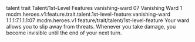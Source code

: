 <ability>
  <metadata>
    <class>talent</class>
    <feature_type>trait</feature_type>
    <file_dpath>Talent/1st-Level Features</file_dpath>
    <item_id>vanishing-ward</item_id>
    <item_index>07</item_index>
    <item_name>Vanishing Ward</item_name>
    <level>1</level>
    <scc>mcdm.heroes.v1:feature.trait.talent.1st-level-feature:vanishing-ward</scc>
    <scdc>1.1.1:7.1.1.1:07</scdc>
    <source>mcdm.heroes.v1</source>
    <type>feature/trait/talent/1st-level-feature</type>
  </metadata>
  <effects>
    <effect type="mundane">Your ward allows you to slip away from threats. Whenever you take damage, you become invisible until the end of your next turn.</effect>
  </effects>
</ability>
